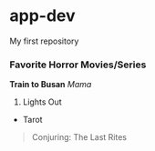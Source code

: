# app-dev
My first repository

### Favorite Horror Movies/Series
**Train to Busan**
*Mama*
1. Lights Out
- Tarot
> Conjuring: The Last Rites

